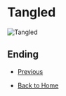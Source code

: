 # Tangled

![Tangled](https://ohmy.disney.com/wp-content/uploads/2013/07/Tangled-Header.jpg)

## Ending



* [Previous](Chapter04.md)

* [Back to Home](https://b00096684.github.io/github-story-2019/)